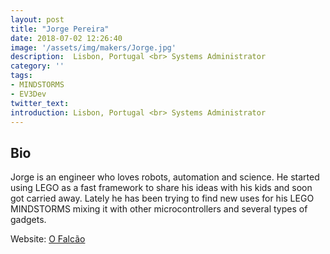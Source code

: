 ```yaml
---
layout: post
title: "Jorge Pereira"
date: 2018-07-02 12:26:40
image: '/assets/img/makers/Jorge.jpg'
description:  Lisbon, Portugal <br> Systems Administrator
category: ''
tags:
- MINDSTORMS
- EV3Dev
twitter_text:
introduction: Lisbon, Portugal <br> Systems Administrator
---
```




## Bio


Jorge is an engineer who loves robots, automation and science. He started using LEGO as a fast framework to share his ideas with his kids and soon got carried away. Lately he has been trying to find new uses for his LEGO MINDSTORMS mixing it with other microcontrollers and several types of gadgets.


Website: [O Falcão](https://ofalcao.pt/)
